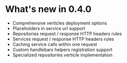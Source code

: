 # What's new in 0.4.0

* Comprehensive verticles deployment options
* Placeholders in service url support
* Repositories request / response HTTP headers rules
* Services request / response HTTP headers rules
* Caching service calls within one request
* Custom handlebars helpers registration support
* Specialized repositories verticle implementation